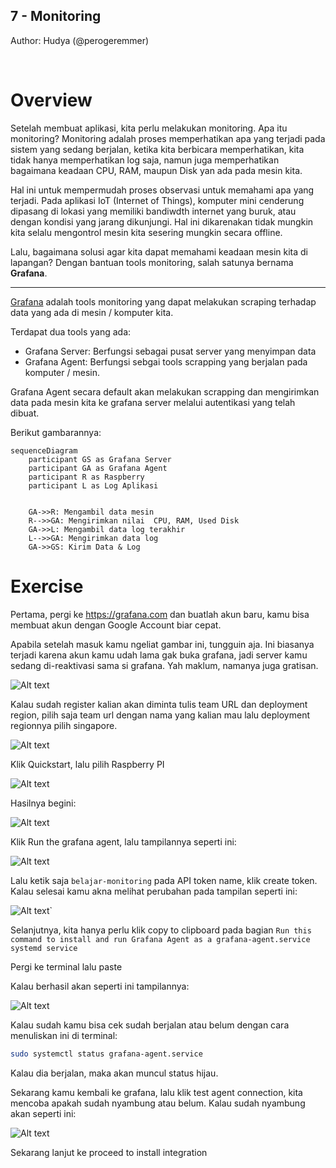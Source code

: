 7 - Monitoring
---

Author: Hudya (@perogeremmer)

<br />

# Overview

Setelah membuat aplikasi, kita perlu melakukan monitoring. Apa itu monitoring? Monitoring adalah proses memperhatikan apa yang terjadi pada sistem yang sedang berjalan, ketika kita berbicara memperhatikan, kita tidak hanya memperhatikan log saja, namun juga memperhatikan bagaimana keadaan CPU, RAM, maupun Disk yan ada pada mesin kita.

Hal ini untuk mempermudah proses observasi untuk memahami apa yang terjadi. Pada aplikasi IoT (Internet of Things), komputer mini cenderung dipasang di lokasi yang memiliki bandiwdth internet yang buruk, atau dengan kondisi yang jarang dikunjungi. Hal ini dikarenakan tidak mungkin kita selalu mengontrol mesin kita sesering mungkin secara offline.

Lalu, bagaimana solusi agar kita dapat memahami keadaan mesin kita di lapangan? Dengan bantuan tools monitoring, salah satunya bernama **Grafana**.

---

[Grafana](https://grafana.com) adalah tools monitoring yang dapat melakukan scraping terhadap data yang ada di mesin / komputer kita.

Terdapat dua tools yang ada:

- Grafana Server: Berfungsi sebagai pusat server yang menyimpan data
- Grafana Agent: Berfungsi sebgai tools scrapping yang berjalan pada komputer / mesin.

Grafana Agent secara default akan melakukan scrapping dan mengirimkan data pada mesin kita ke grafana server melalui autentikasi yang telah dibuat.

Berikut gambarannya:

```mermaid
sequenceDiagram
    participant GS as Grafana Server
    participant GA as Grafana Agent
    participant R as Raspberry
    participant L as Log Aplikasi


    GA->>R: Mengambil data mesin
    R-->>GA: Mengirimkan nilai  CPU, RAM, Used Disk
    GA->>L: Mengambil data log terakhir
    L-->>GA: Mengirimkan data log
    GA->>GS: Kirim Data & Log 
```

# Exercise

Pertama, pergi ke https://grafana.com dan buatlah akun baru, kamu bisa membuat akun dengan Google Account biar cepat.

Apabila setelah masuk kamu ngeliat gambar ini, tungguin aja. Ini biasanya terjadi karena akun kamu udah lama gak buka grafana, jadi server kamu sedang di-reaktivasi sama si grafana. Yah maklum, namanya juga gratisan.

![Alt text](image.png)

Kalau sudah register kalian akan diminta tulis team URL dan deployment region, pilih saja team url dengan nama yang kalian mau lalu deployment regionnya pilih singapore.

![Alt text](image-2.png)

Klik Quickstart, lalu pilih Raspberry PI

![Alt text](image-3.png)

Hasilnya begini:

![Alt text](image-4.png)

Klik Run the grafana agent, lalu tampilannya seperti ini:

![Alt text](image-5.png)

Lalu ketik saja `belajar-monitoring` pada API token name, klik create token. Kalau selesai kamu akna melihat perubahan pada tampilan seperti ini:

![Alt text`](image-6.png)


Selanjutnya, kita hanya perlu klik copy to clipboard pada bagian `Run this command to install and run Grafana Agent as a grafana-agent.service systemd service`

Pergi ke terminal lalu paste

Kalau berhasil akan seperti ini tampilannya:

![Alt text](image-8.png)

Kalau sudah kamu bisa cek sudah berjalan atau belum dengan cara menuliskan ini di terminal:

```bash
sudo systemctl status grafana-agent.service
```

Kalau dia berjalan, maka akan muncul status hijau.

Sekarang kamu kembali ke grafana, lalu klik test agent connection, kita mencoba apakah sudah nyambung atau belum. Kalau sudah nyambung akan seperti ini:


![Alt text](image-9.png)

Sekarang lanjut ke proceed to install integration